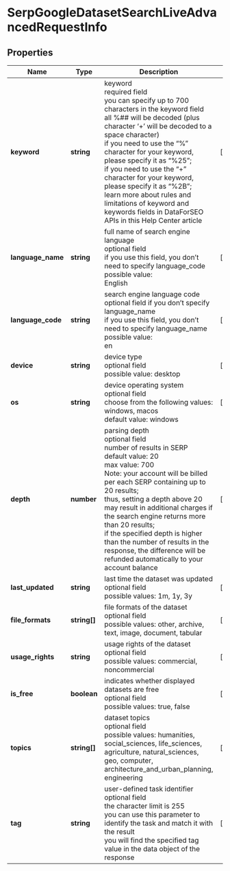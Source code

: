 # SerpGoogleDatasetSearchLiveAdvancedRequestInfo

## Properties

| Name | Type | Description | Notes |
|------------ | ------------- | ------------- | -------------|
**keyword** | **string** | keyword<br>required field<br>you can specify up to 700 characters in the keyword field<br>all %## will be decoded (plus character ‘+’ will be decoded to a space character)<br>if you need to use the “%” character for your keyword, please specify it as “%25”;<br>if you need to use the “+” character for your keyword, please specify it as “%2B”;<br>learn more about rules and limitations of keyword and keywords fields in DataForSEO APIs in this Help Center article |[optional]|
**language_name** | **string** | full name of search engine language<br>optional field<br>if you use this field, you don’t need to specify language_code<br>possible value:<br>English |[optional]|
**language_code** | **string** | search engine language code<br>optional field if you don’t specify language_name<br>if you use this field, you don’t need to specify language_name<br>possible value:<br>en |[optional]|
**device** | **string** | device type<br>optional field<br>possible value: desktop |[optional]|
**os** | **string** | device operating system<br>optional field<br>choose from the following values: windows, macos<br>default value: windows |[optional]|
**depth** | **number** | parsing depth<br>optional field<br>number of results in SERP<br>default value: 20<br>max value: 700<br>Note: your account will be billed per each SERP containing up to 20 results;<br>thus, setting a depth above 20 may result in additional charges if the search engine returns more than 20 results;<br>if the specified depth is higher than the number of results in the response, the difference will be refunded automatically to your account balance |[optional]|
**last_updated** | **string** | last time the dataset was updated<br>optional field<br>possible values: 1m, 1y, 3y |[optional]|
**file_formats** | **string[]** | file formats of the dataset<br>optional field<br>possible values: other, archive, text, image, document, tabular |[optional]|
**usage_rights** | **string** | usage rights of the dataset<br>optional field<br>possible values: commercial, noncommercial |[optional]|
**is_free** | **boolean** | indicates whether displayed datasets are free<br>optional field<br>possible values: true, false |[optional]|
**topics** | **string[]** | dataset topics<br>optional field<br>possible values: humanities, social_sciences, life_sciences, agriculture, natural_sciences, geo, computer, architecture_and_urban_planning, engineering |[optional]|
**tag** | **string** | user-defined task identifier<br>optional field<br>the character limit is 255<br>you can use this parameter to identify the task and match it with the result<br>you will find the specified tag value in the data object of the response |[optional]|